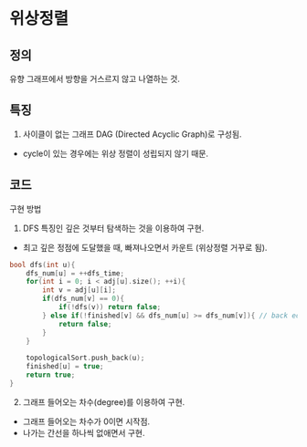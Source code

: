 # 위상정렬

## 정의
유향 그래프에서 방향을 거스르지 않고 나열하는 것.  

## 특징
1. 사이클이 없는 그래프 DAG (Directed Acyclic Graph)로 구성됨.  
- cycle이 있는 경우에는 위상 정렬이 성립되지 않기 때문.  

## 코드
구현 방법  
1. DFS 특징인 깊은 것부터 탐색하는 것을 이용하여 구현.  
- 최고 깊은 정점에 도달했을 때, 빠져나오면서 카운트 (위상정렬 거꾸로 됨).  

```c++
bool dfs(int u){
    dfs_num[u] = ++dfs_time;
    for(int i = 0; i < adj[u].size(); ++i){
        int v = adj[u][i];
        if(dfs_num[v] == 0){
            if(!dfs(v)) return false;
        } else if(!finished[v] && dfs_num[u] >= dfs_num[v]){ // back edge => cycle
            return false;
        }
    }
    
    topologicalSort.push_back(u);
    finished[u] = true;
    return true;
}
```

2. 그래프 들어오는 차수(degree)를 이용하여 구현.  
- 그래프 들어오는 차수가 0이면 시작점.  
- 나가는 간선을 하나씩 없애면서 구현.  
